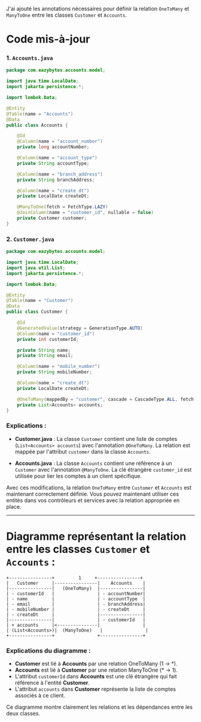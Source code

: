 J'ai ajouté les annotations nécessaires pour définir la relation `OneToMany` et `ManyToOne` entre les classes `Customer` et `Accounts`. 

# Code mis-à-jour

### 1. `Accounts.java`
```java
package com.eazybytes.accounts.model;

import java.time.LocalDate;
import jakarta.persistence.*;

import lombok.Data;

@Entity
@Table(name = "Accounts")
@Data
public class Accounts {

    @Id
    @Column(name = "account_number")
    private long accountNumber;

    @Column(name = "account_type")
    private String accountType;

    @Column(name = "branch_address")
    private String branchAddress;

    @Column(name = "create_dt")
    private LocalDate createDt;

    @ManyToOne(fetch = FetchType.LAZY)
    @JoinColumn(name = "customer_id", nullable = false)
    private Customer customer;
}
```

### 2. `Customer.java`
```java
package com.eazybytes.accounts.model;

import java.time.LocalDate;
import java.util.List;
import jakarta.persistence.*;

import lombok.Data;

@Entity
@Table(name = "Customer")
@Data
public class Customer {

    @Id
    @GeneratedValue(strategy = GenerationType.AUTO)
    @Column(name = "customer_id")
    private int customerId;

    private String name;
    private String email;

    @Column(name = "mobile_number")
    private String mobileNumber;

    @Column(name = "create_dt")
    private LocalDate createDt;

    @OneToMany(mappedBy = "customer", cascade = CascadeType.ALL, fetch = FetchType.LAZY)
    private List<Accounts> accounts;
}
```

### Explications :

- **Customer.java** : La classe `Customer` contient une liste de comptes (`List<Accounts> accounts`) avec l'annotation `@OneToMany`. La relation est mappée par l'attribut `customer` dans la classe `Accounts`.

- **Accounts.java** : La classe `Accounts` contient une référence à un `Customer` avec l'annotation `@ManyToOne`. La clé étrangère `customer_id` est utilisée pour lier les comptes à un client spécifique.

Avec ces modifications, la relation `OneToMany` entre `Customer` et `Accounts` est maintenant correctement définie. Vous pouvez maintenant utiliser ces entités dans vos contrôleurs et services avec la relation appropriée en place.

--------

#  Diagramme représentant la relation entre les classes `Customer` et `Accounts` :

```
+----------------+         1     +----------------+
|   Customer     |----------------|    Accounts    |
|----------------|   (OneToMany)  |----------------|
| - customerId   |                | - accountNumber|
| - name         |                | - accountType  |
| - email        |                | - branchAddress|
| - mobileNumber |                | - createDt     |
| - createDt     |                |----------------|
|----------------|                | - customerId   |
| + accounts     |<---------------|                |
| (List<Accounts>)|  (ManyToOne)   |                |
+----------------+                +----------------+
```

### Explications du diagramme :

- **Customer** est lié à **Accounts** par une relation OneToMany (1 -> \*).
- **Accounts** est lié à **Customer** par une relation ManyToOne (\* -> 1).
- L'attribut `customerId` dans **Accounts** est une clé étrangère qui fait référence à l'entité **Customer**.
- L'attribut `accounts` dans **Customer** représente la liste de comptes associés à ce client.

Ce diagramme montre clairement les relations et les dépendances entre les deux classes.
